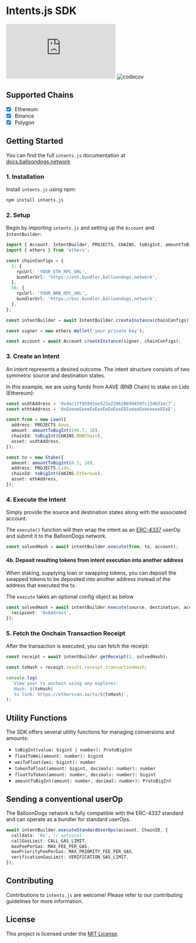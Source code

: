 # Intents.js SDK

![NPM Version](https://img.shields.io/npm/v/intents.js)
![codecov](https://codecov.io/gh/blndgs/intents.js/graph/badge.svg?token=TAVORU8E7D)

## Supported Chains

- [x] Ethereum
- [x] Binance
- [x] Polygon

## Getting Started

You can find the full `intents.js` documentation at [docs.balloondogs.network](https://docs.balloondogs.network/solution/sdk)

### 1. Installation

Install `intents.js` using npm:

```bash
npm install intents.js
```

### 2. Setup

Begin by importing `intents.js` and setting up the `Account` and `IntentBuilder`:

```typescript
import { Account, IntentBuilder, PROJECTS, CHAINS, toBigInt, amountToBigInt, Asset, Stake } from 'intents.js';
import { ethers } from 'ethers';

const chainConfigs = {
  1: {
    rpcUrl: 'YOUR_ETH_RPC_URL',
    bundlerUrl: 'https://eth.bundler.balloondogs.network',
  },
  56: {
    rpcUrl: 'YOUR_BNB_RPC_URL',
    bundlerUrl: 'https://bsc.bundler.balloondogs.network',
  },
};

const intentBuilder = await IntentBuilder.createInstance(chainConfigs);

const signer = new ethers.Wallet('your private key');

const account = await Account.createInstance(signer, chainConfigs);
```

### 3. Create an Intent

An intent represents a desired outcome. The intent structure consists of two symmetric source and destination states.

In this example, we are using funds from AAVE (BNB Chain) to stake on Lido (Ethereum):

```typescript
const usdtAddress = '0xdac17f958d2ee523a2206206994597c13d831ec7';
const ethtAddress = '0xEeeeeEeeeEeEeeEeEeEeeEEEeeeeEeeeeeeeEEeE';

const from = new Loan({
  address: PROJECTS.Aave,
  amount: amountToBigInt(244.7, 18),
  chainId: toBigInt(CHAINS.BNBChain),
  asset: usdtAddress,
});

const to = new Stake({
  amount: amountToBigInt(0.1, 18),
  address: PROJECTS.Lido,
  chainId: toBigInt(CHAINS.Ethereum),
  asset: ethAddress,
});
```

### 4. Execute the Intent

Simply provide the source and destination states along with the associated account.

The `execute()` function will then wrap the intent as an [ERC-4337](https://eips.ethereum.org/EIPS/eip-4337) userOp and submit it to the BalloonDogs network.

```typescript
const solvedHash = await intentBuilder.execute(from, to, account);
```

#### 4b. Deposit resulting tokens from intent execution into another address

When staking, supplying loan or swapping tokens, you can deposit the
swapped tokens to be deposited into another address instead of the address
that executed the tx.

The `execute` takes an optional config object as below

```ts
const solvedHash = await intentBuilder.execute(source, destination, account, {
  recipient: '0xAddress',
});
```

### 5. Fetch the Onchain Transaction Receipt

After the transaction is executed, you can fetch the receipt:

```typescript
const receipt = await intentBuilder.getReceipt(1, solvedHash);

const txHash = receipt.result.receipt.transactionHash;

console.log(
  `View your tx onchain using any explorer:
   Hash: ${txHash}
   tx link: https://etherscan.io/tx/${txHash}`,
);
```

## Utility Functions

The SDK offers several utility functions for managing conversions and amounts:

- `toBigInt(value: bigint | number): ProtoBigInt`
- `floatToWei(amount: number): bigint`
- `weiToFloat(wei: bigint): number`
- `tokenToFloat(amount: bigint, decimals: number): number`
- `floatToToken(amount: number, decimals: number): bigint`
- `amountToBigInt(amount: number, decimal: number): ProtoBigInt`

## Sending a conventional userOp

The BalloonDogs network is fully compatible with the ERC-4337 standard and can operate as a bundler for standard userOps.

```typescript
await intentBuilder.executeStandardUserOps(account, ChainID, {
  calldata: '0x', // optional
  callGasLimit: CALL_GAS_LIMIT,
  maxFeePerGas: MAX_FEE_PER_GAS,
  maxPriorityFeePerGas: MAX_PRIORITY_FEE_PER_GAS,
  verificationGasLimit: VERIFICATION_GAS_LIMIT,
});
```

## Contributing

Contributions to `intents.js` are welcome! Please refer to our contributing guidelines for more information.

## License

This project is licensed under the [MIT License](LICENSE).

